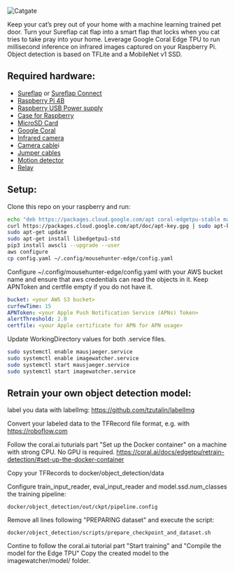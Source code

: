 ![Catgate](/gerrito333/mousehunter-edge/docs/header.jpg)

Keep your cat’s prey out of your home with a machine learning trained pet door.
Turn your Sureflap cat flap into a smart flap that locks when you cat tries to take pray into your home.
Leverage Google Coral Edge TPU to run millisecond inference on infrared images captured on your Raspberry Pi. Object detection is based on TFLite and a MobileNet v1 SSD.

## Required hardware:

* [Sureflap](https://amzn.to/3mB8hc0) or [Sureflap Connect](https://amzn.to/3aFExbP)
* [Raspberry Pi 4B](https://amzn.to/2KiHtAl)
* [Raspberry USB Power supply](https://amzn.to/2LRrMAk)
* [Case for Raspberry](https://amzn.to/3nHltxb)
* [MicroSD Card](https://amzn.to/37IbhPM)
* [Google Coral](https://amzn.to/3aB5o8S)
* [Infrared camera](https://amzn.to/38tSWF4)
* [Camera cable](https://amzn.to/3mGkagM)i
* [Jumper cables](https://amzn.to/3rkcYue)
* [Motion detector](https://amzn.to/3aB6nWC)
* [Relay](https://amzn.to/38oLVpe)

## Setup:

Clone this repo on your raspberry and run:

```bash
echo "deb https://packages.cloud.google.com/apt coral-edgetpu-stable main" | sudo tee /etc/apt/sources.list.d/coral-edgetpu.list
curl https://packages.cloud.google.com/apt/doc/apt-key.gpg | sudo apt-key add -
sudo apt-get update
sudo apt-get install libedgetpu1-std
pip3 install awscli --upgrade --user
aws configure
cp config.yaml ~/.config/mousehunter-edge/config.yaml
```

Configure  ~/.config/mousehunter-edge/config.yaml with your AWS bucket name and ensure that aws credentials can read the objects in it.
Keep APNToken and certfile empty if you do not have it.
``` yaml
bucket: <your AWS S3 bucket>
curfewTime: 15
APNToken: <your Apple Push Notification Service (APNs) Token>
alertThreshold: 2.0
certfile: <your Apple certificate for APN for APN usage> 
```

Update WorkingDirectory values for both .service files.

```bash
sudo systemctl enable mausjaeger.service
sudo systemctl enable imagewatcher.service
sudo systemctl start mausjaeger.service
sudo systemctl start imagewatcher.service
```

## Retrain your own object detection model:

label you data with labelImg:
https://github.com/tzutalin/labelImg

Convert your labeled data to the TFRecord file format, e.g. with https://roboflow.com

Follow the coral.ai tuturials part "Set up the Docker container" on a machine with strong CPU. No GPU is required.
https://coral.ai/docs/edgetpu/retrain-detection/#set-up-the-docker-container

Copy your TFRecords to docker/object_detection/data

Configure train_input_reader, eval_input_reader and model.ssd.num_classes  the training pipeline:
```
docker/object_detection/out/ckpt/pipeline.config
```
Remove all lines following "PREPARING dataset" and execute the script:
```
docker/object_detection/scripts/prepare_checkpoint_and_dataset.sh
```

Contine to follow the coral.ai tutorial part "Start training" and "Compile the model for the Edge TPU"
Copy the created model to the imagewatcher/model/ folder.






